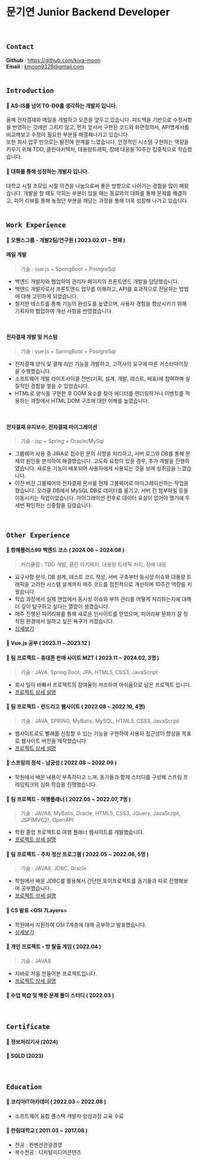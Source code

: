# 문기연 Junior Backend Developer
<br /> 

## `Contact`
**Github** : https://github.com/kiya-moon<br />
**Email** : kmoon9328@gmail.com<br />
<br />

## `Introduction`
#### 📌 AS-IS를 넘어 TO-DO를 생각하는 개발자 입니다.
올해 전자결재와 메일을 개발하고 오픈을 앞두고 있습니다. 피드백을 기반으로 수정사항을 반영하는 것에만 그치지 않고, 먼저 앞서서 구현된 코드와 화면정의서, API명세서를 비교해보고 수정이 필요한 부분을 해결해나가고 있습니다.<br />
또한 회사 업무 만으로는 발전에 한계를 느꼈습니다. 안정적인 시스템 구현하는 역량을 키우기 위해 TDD, 클린아키텍처, 대용량트래픽, 장애 대응을 10주간 집중적으로 학습했습니다.
#### 📌 대화를 통해 성장하는 개발자 입니다.
대학교 시절 조모임 시절 의견을 나눔으로써 좋은 방향으로 나아가는 경험을 많이 해왔습니다. 개발을 할 때도 막히는 부분이 있을 때는 동료와의 대화를 통해 문제를 해결하고, 피어 리뷰를 통해 놓쳤던 부분을 깨닫는 과정을 통해 더욱 성장해 나가고 있습니다.
<br /><br />     

## `Work Experience`
#### 📌 **오웬스그룹** - 개발2팀/연구원 ( 2023.02.01 ~ 현재 )
#### 메일 개발
> 기술 : vue.js + SpringBoot + PostgreSql
- 백엔드 개발자와 협업하여 관리자 페이지의 프론트엔드 개발을 담당했습니다.
- 백엔드 개발자로서 프론트엔드 업무를 이해하고, API를 효과적으로 전달하는 방법에 대해 고민하게 되었습니다.
- 철저한 테스트를 통해 기능의 완성도를 높였으며, 사용자 경험을 향상시키기 위해 기획자와 협업하여 개선 사항을 반영했습니다.
<br />

#### 전자결재 개발 및 커스텀
> 기술 : vue.js + SpringBoot + PostgreSql
- 전자결재 양식 및 결재 라인 기능을 개발하고, 고객사의 요구에 따른 커스터마이징을 수행했습니다.
- 소프트웨어 개발 라이프사이클 전반(기획, 설계, 개발, 테스트, 배포)에 참여하며 실질적인 경험을 쌓을 수 있었습니다.
- HTML로 양식을 구현한 후 DOM 요소를 찾아 에디터를 렌더링하거나 이벤트를 적용하는 과정에서 HTML DOM 구조에 대한 이해를 높였습니다.
<br />

#### 전자결재 유지보수, 전자결재 마이그레이션
> 기술 : jsp + Spring + Oracle/MySql
- 그룹웨어 사용 중 JIRA로 접수된 문의 사항을 처리하고, 서버 로그와 DB를 통해 문제의 원인을 분석하여 해결했습니다. 고도화 요청이 있을 경우, 추가 개발을 진행하였습니다. 새로운 기능이 배포되어 사용자에게 사용되는 것을 보며 성취감을 느꼈습니다.
- 이전 버전 그룹웨어의 전자결재 문서를 현재 그룹웨어로 마이그레이션하는 작업을 했습니다. 오라클 DB에서 MySQL DB로 데이터를 옮기고, 서버 간 첨부파일 등을 이동시키는 작업이었습니다. 마이그레이션 전후로 데이터 유실이 없어야 했기에 두 세번 확인하는 신중함을 길렀습니다.
<br />  

## `Other Experience`
#### 📌 항해플러스99 백엔드 코스 ( 2024.06 ~ 2024.08 )
> 커리큘럼 : TDD 개발, 클린 아키텍처, 대용량 트래픽 처리, 장애 대응
- 요구사항 분석, DB 설계, 테스트 코드 작성, 서버 구축부터 동시성 이슈와 대용량 트래픽을 고려한 시스템 설계까지 매주 코드를 점진적으로 개선하며 10주간 역량을 키웠습니다.
- 학습 과정에서 실제 현업에서 동시성 이슈와 부하 관리를 어떻게 처리하는지에 대해 더 깊이 탐구하고 싶다는 열망이 생겼습니다.
- 매주 진행된 피어리뷰를 통해 새로운 인사이트를 얻었으며, 피어리뷰 문화가 잘 정착된 환경에서 일하고 싶은 욕구가 커졌습니다.
- [상세보기](https://github.com/kiya-moon/hanghaePlus_2024)

#### 📌 Vue.js 공부 ( 2023.11 ~ 2023.12 ) 

#### 📌 팀 프로젝트 - 휴대폰 판매 사이트 MZT ( 2023.11 ~ 2024.02, 3명 )
> 기술 : JAVA, Spring Boot, JPA, HTML5, CSS3, JavaScript
- 회사 일이 바빠서 프로젝트의 참여율이 저조하여 아쉬움으로 남은 프로젝트 입니다.
- [프로젝트 상세 설명](https://github.com/kiya-moon/MZTelecom.git)

#### 📌 팀 프로젝트 - 런드리고 웹사이트 ( 2022.08 ~ 2022.10, 4명)
> 기술 : JAVA, SPRING, MyBatis, MySQL, HTML5, CSS3, JavaScript<br>
- 웹사이트로도 빨래를 신청할 수 있는 기능을 구현하여 사용자 접근성이 향상을 목표로 웹사이트 버전을 제작했습니다.
- [프로젝트 상세 설명](https://github.com/kiya-moon/Laundrygo_project.git)

#### 📌 스프링의 정석 - 남궁성 ( 2022.08 ~ 2022.09 )
- 학원에서 배운 내용이 부족하다고 느껴, 동기들과 함께 스터디를 구성해 스프링 프레임워크의 심화 학습을 진행했습니다.

#### 📌 팀 프로젝트 - 여행플래너 ( 2022.05 ~ 2022.07, 7명 )
> 기술 : JAVA8, MyBatis, Oracle, HTML5, CSS3, JQuery, JavaScript, JSP(MVC2), OpenAPI<br>
- 학원 졸업 프로젝트로 여행 플래너 웹사이트를 개발했습니다.
- [프로젝트 상세 설명](https://github.com/kiya-moon/JSP-project.git)
  
#### 📌 팀 프로젝트 - 주차 정산 프로그램 ( 2022.05 ~ 2022.06, 5명 )
> 기술 : JAVA8, JDBC, Oracle<br>
- 학원에서 배운 JDBC를 활용해서 간단한 토이프로젝트를 동기들과 따로 진행해보며 공부했습니다.
- [프로젝트 상세 설명](https://github.com/kiya-moon/Second-Java-Project.git)
    
#### 📌 CS 발표 <OSI 7Layers>
- 학원에서 지원하여 OSI 7계층에 대해 공부하고 발표했습니다.
- [상세보기](https://turtlemoon.tistory.com/118)
     
#### 📌 개인 프로젝트 - 방 탈출 게임 ( 2022.04 )
> 기술 : JAVA8
- 자바로 처음 만들어본 프로젝트입니다.
- [프로젝트 상세 설명](https://turtlemoon.tistory.com/65?category=1091485t)
      
#### 📌 수업 복습 및 백준 문제 풀이 스터디 ( 2022.03 )
<br />    

## `Certificate`
#### 📌 정보처리기사 (2024)
#### 📌 SQLD (2023)
<br />    

## `Education`
#### 📌 코리아IT아카데미 ( 2022.03 ~ 2022.08 )
- 소프트웨어 융합 풀스택 개발자 양성과정 교육 수료

#### 📌 한림대학교 ( 2011.03 ~ 2017.08 )
- 전공 : 컨벤션관광경영
- 복수전공 : 디지털미디어콘텐츠
